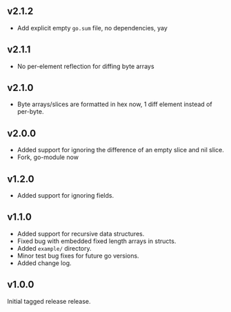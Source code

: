 ## v2.1.2
* Add explicit empty `go.sum` file, no dependencies, yay

## v2.1.1
* No per-element reflection for diffing byte arrays 

## v2.1.0
* Byte arrays/slices are formatted in hex now, 1 diff element instead of per-byte.

## v2.0.0
* Added support for ignoring the difference of an empty slice and nil slice.
* Fork, go-module now

## v1.2.0
* Added support for ignoring fields.

## v1.1.0

* Added support for recursive data structures.
* Fixed bug with embedded fixed length arrays in structs.
* Added `example/` directory.
* Minor test bug fixes for future go versions.
* Added change log.

## v1.0.0

Initial tagged release release.

